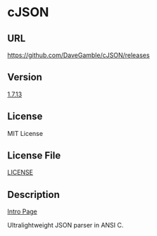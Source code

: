 # cJSON

## URL

https://github.com/DaveGamble/cJSON/releases

## Version

[1.7.13](https://github.com/DaveGamble/cJSON/releases/tag/v1.7.13)

## License

MIT License

## License File

[LICENSE](repo/LICENSE)

## Description

[Intro Page](https://github.com/DaveGamble/cJSON)

Ultralightweight JSON parser in ANSI C.
